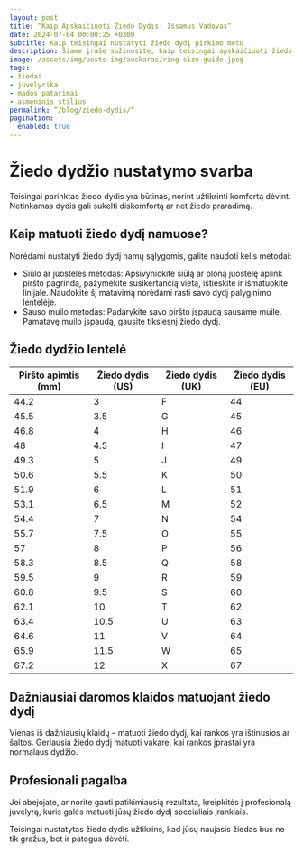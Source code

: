 ```yaml
---
layout: post
title: “Kaip Apskaičiuoti Žiedo Dydis: Išsamus Vadovas”
date: 2024-07-04 00:00:25 +0300
subtitle: Kaip teisingai nustatyti žiedo dydį pirkimo metu
description: Šiame įraše sužinosite, kaip teisingai apskaičiuoti žiedo dydį, kad būtų užtikrintas komfortas ir stilius.
image: /assets/img/posts-img/auskaras/ring-size-guide.jpeg
tags:
- žiedai
- juvelyrika
- mados patarimai
- asmeninis stilius
permalink: “/blog/ziedo-dydis/“
pagination:
  enabled: true
---
```


<h1>Žiedo dydžio nustatymo svarba</h1>

<p>Teisingai parinktas žiedo dydis yra būtinas, norint užtikrinti komfortą dėvint. Netinkamas dydis gali sukelti diskomfortą ar net žiedo praradimą.</p>

<h2>Kaip matuoti žiedo dydį namuose?</h2>

<p>Norėdami nustatyti žiedo dydį namų sąlygomis, galite naudoti kelis metodai:</p>

<ul>
    <li>Siūlo ar juostelės metodas: Apsivyniokite siūlą ar ploną juostelę aplink piršto pagrindą, pažymėkite susikertančią vietą, ištieskite ir išmatuokite linijale. Naudokite šį matavimą norėdami rasti savo dydį palyginimo lentelėje.</li>
    <li>Sauso muilo metodas: Padarykite savo piršto įspaudą sausame muile. Pamatavę muilo įspaudą, gausite tikslesnį žiedo dydį.</li>
</ul>

<h2>Žiedo dydžio lentelė</h2>

<table>
    <thead>
        <tr>
            <th>Piršto apimtis (mm)</th>
            <th>Žiedo dydis (US)</th>
            <th>Žiedo dydis (UK)</th>
            <th>Žiedo dydis (EU)</th>
        </tr>
    </thead>
    <tbody>
        <tr>
            <td>44.2</td>
            <td>3</td>
            <td>F</td>
            <td>44</td>
        </tr>
        <tr>
            <td>45.5</td>
            <td>3.5</td>
            <td>G</td>
            <td>45</td>
        </tr>
        <tr>
            <td>46.8</td>
            <td>4</td>
            <td>H</td>
            <td>46</td>
        </tr>
        <tr>
            <td>48</td>
            <td>4.5</td>
            <td>I</td>
            <td>47</td>
        </tr>
        <tr>
            <td>49.3</td>
            <td>5</td>
            <td>J</td>
            <td>49</td>
        </tr>
        <tr>
            <td>50.6</td>
            <td>5.5</td>
            <td>K</td>
            <td>50</td>
        </tr>
        <tr>
            <td>51.9</td>
            <td>6</td>
            <td>L</td>
            <td>51</td>
        </tr>
        <tr>
            <td>53.1</td>
            <td>6.5</td>
            <td>M</td>
            <td>52</td>
        </tr>
        <tr>
            <td>54.4</td>
            <td>7</td>
            <td>N</td>
            <td>54</td>
        </tr>
        <tr>
            <td>55.7</td>
            <td>7.5</td>
            <td>O</td>
            <td>55</td>
        </tr>
        <tr>
            <td>57</td>
            <td>8</td>
            <td>P</td>
            <td>56</td>
        </tr>
        <tr>
            <td>58.3</td>
            <td>8.5</td>
            <td>Q</td>
            <td>58</td>
        </tr>
        <tr>
            <td>59.5</td>
            <td>9</td>
            <td>R</td>
            <td>59</td>
        </tr>
        <tr>
            <td>60.8</td>
            <td>9.5</td>
            <td>S</td>
            <td>60</td>
        </tr>
        <tr>
            <td>62.1</td>
            <td>10</td>
            <td>T</td>
            <td>62</td>
        </tr>
        <tr>
            <td>63.4</td>
            <td>10.5</td>
            <td>U</td>
            <td>63</td>
        </tr>
        <tr>
            <td>64.6</td>
            <td>11</td>
            <td>V</td>
            <td>64</td>
        </tr>
        <tr>
            <td>65.9</td>
            <td>11.5</td>
            <td>W</td>
            <td>65</td>
        </tr>
        <tr>
            <td>67.2</td>
            <td>12</td>
            <td>X</td>
            <td>67</td>
        </tr>
    </tbody>
</table>

<h2>Dažniausiai daromos klaidos matuojant žiedo dydį</h2>

<p>Vienas iš dažniausių klaidų – matuoti žiedo dydį, kai rankos yra ištinusios ar šaltos. Geriausia žiedo dydį matuoti vakare, kai rankos įprastai yra normalaus dydžio.</p>

<h2>Profesionali pagalba</h2>

<p>Jei abejojate, ar norite gauti patikimiausią rezultatą, kreipkitės į profesionalą juvelyrą, kuris galės matuoti jūsų žiedo dydį specialiais įrankiais.</p>

<p>Teisingai nustatytas žiedo dydis užtikrins, kad jūsų naujasis žiedas bus ne tik gražus, bet ir patogus dėvėti.</p>
